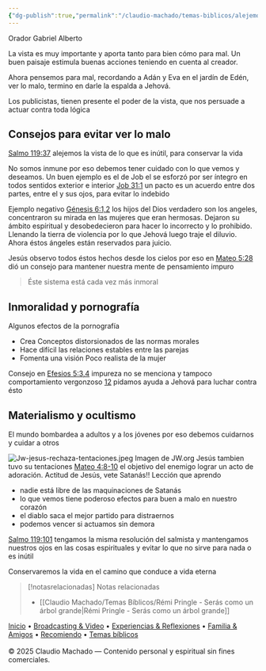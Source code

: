 ```yaml
---
{"dg-publish":true,"permalink":"/claudio-machado/temas-biblicos/alejemos-la-mirada-de-lo-que-es-inutil/","title":"Alejemos la mirada de lo que es inútil","tags":["Tentación"]}
---
```


Orador Gabriel Alberto 

La vista es muy importante y aporta tanto para bien cómo para mal. Un buen paisaje estimula buenas acciones teniendo en cuenta al creador.

Ahora pensemos para mal, recordando a Adán y Eva en el jardín de Edén, ver lo malo, termino en darle la espalda a Jehová.

Los publicistas, tienen presente el poder de la vista, que nos persuade a actuar contra toda lógica 

## Consejos para evitar ver lo malo 

[Salmo 119:37](https://wol.jw.org/es/wol/b/r4/lp-s/nwtsty/19/119#v=19:119:37) alejemos la vista de lo que es inútil, para conservar la vida 

No somos inmune por eso debemos tener cuidado con lo que vemos y deseamos. Un buen ejemplo es el de Job el se esforzó por ser íntegro en todos sentidos exterior e interior [Job 31:1](https://wol.jw.org/es/wol/b/r4/lp-s/nwtsty/18/31#v=18:31:1) un pacto es un acuerdo entre dos partes, entre el y sus ojos, para evitar lo indebido 

Ejemplo negativo 
[Génesis 6:1,2](https://wol.jw.org/es/wol/b/r4/lp-s/nwtsty/1/6#v=1:6:1-1:6:2) los hijos del Dios verdadero son los angeles, concentraron su mirada en las mujeres que eran hermosas. Dejaron su ámbito espíritual y desobedecieron para hacer lo incorrecto y lo prohibido. Llenando la tierra de violencia por lo que Jehová luego traje el diluvio. Ahora éstos ángeles están reservados para juicio.

Jesús observo todos éstos hechos desde los cielos por eso en [Mateo 5:28](https://wol.jw.org/es/wol/b/r4/lp-s/nwtsty/40/5#v=40:5:28) dió un consejo para mantener nuestra mente de pensamiento impuro 

>Éste sistema está cada vez más inmoral 

## Inmoralidad y pornografía 

Algunos efectos de la pornografía 
- Crea Conceptos distorsionados de las normas morales
- Hace difícil las relaciones estables entre las parejas 
- Fomenta una visión Poco realista de la mujer 

Consejo en [Efesios 5:3,4](https://wol.jw.org/es/wol/b/r4/lp-s/nwtsty/49/5#v=49:5:3-49:5:4) impureza no se menciona y tampoco comportamiento vergonzoso [12](https://wol.jw.org/es/wol/b/r4/lp-s/nwtsty/49/5#v=49:5:12) pidamos ayuda a Jehová para luchar contra ésto 

## Materialismo y ocultismo 

El mundo bombardea a adultos y a los jóvenes por eso debemos cuidarnos y cuidar a otros 

![Jw-jesus-rechaza-tentaciones.jpeg](/img/user/07%20-%20Personal/Im%C3%A1genes/Jw-jesus-rechaza-tentaciones.jpeg)
<span class="pie-foto"> Imagen de JW.org</span>
Jesús tambien tuvo su tentaciones 
[Mateo 4:8-10](https://wol.jw.org/es/wol/b/r4/lp-s/nwtsty/40/4#v=40:4:8-40:4:10) el objetivo del enemigo lograr un acto de adoración. Actitud de Jesús, vete Satanás!!
Lección que aprendo 
- nadie está libre de las maquinaciones de Satanás 
- lo que vemos tiene poderoso efectos para buen a malo en nuestro corazón 
- el diablo saca el mejor partido para distraernos 
- podemos vencer si actuamos sin demora 

[Salmo 119:101](https://wol.jw.org/es/wol/b/r4/lp-s/nwtsty/19/119#v=19:119:101) tengamos la misma resolución del salmista y mantengamos nuestros ojos en las cosas espirituales y evitar lo que no sirve para nada o es inútil 

Conservaremos la vida en el camino que conduce a vida eterna 


> [!notasrelacionadas] Notas relacionadas
> - [[Claudio Machado/Temas Bíblicos/Rémi Pringle - Serás como un árbol grande\|Rémi Pringle - Serás como un árbol grande]]



<div class="pie-simple">
  <a href="https://mis-apuntes-psi.vercel.app/">Inicio</a> •
  <a href="https://mis-apuntes-psi.vercel.app/claudio-machado/brodcasting-and-videos/principial-brodcasting-and-video/">Broadcasting & Video</a> •
  <a href="https://mis-apuntes-psi.vercel.app/claudio-machado/experiencias-and-reflexiones/experiencias-and-reflexiones/">Experiencias & Reflexiones</a> •
  <a href="https://mis-apuntes-psi.vercel.app/claudio-machado/familia-and-amigos/familia-and-amigos/">Familia & Amigos</a> •
  <a href="https://mis-apuntes-psi.vercel.app/claudio-machado/recomendaciones/recomiendo/">Recomiendo</a> •
  <a href="https://mis-apuntes-psi.vercel.app/claudio-machado/temas-biblicos/temas-biblicos/">Temas bíblicos</a>
  <br><br>
  <span class="legal">© 2025 Claudio Machado — Contenido personal y espiritual sin fines comerciales.</span>
</div>

